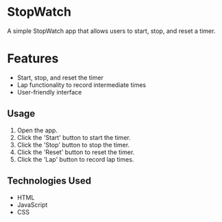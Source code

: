 
# StopWatch

A simple StopWatch app that allows users to start, stop, and reset a timer.
# Features

- Start, stop, and reset the timer
- Lap functionality to record intermediate times
- User-friendly interface
## Usage
1. Open the app.
2. Click the 'Start' button to start the timer.
3. Click the 'Stop' button to stop the timer.
4. Click the 'Reset' button to reset the timer.
5. Click the 'Lap' button to record lap times.
## Technologies Used
- HTML
- JavaScript
- CSS





